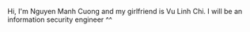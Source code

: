 Hi, I'm Nguyen Manh Cuong and my girlfriend is Vu Linh Chi.
I will be an information security engineer ^^
